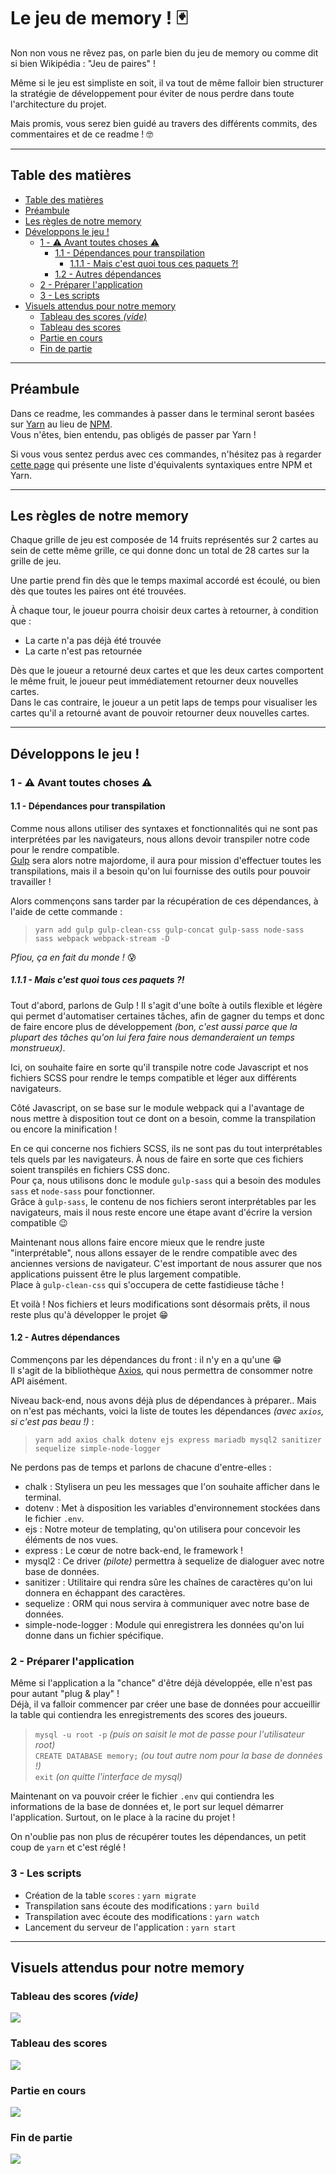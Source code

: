 # Le jeu de memory ! 🃏 <!-- omit in toc -->

Non non vous ne rêvez pas, on parle bien du jeu de memory ou comme dit si bien Wikipédia : "Jeu de paires" !

Même si le jeu est simpliste en soit, il va tout de même falloir bien structurer la stratégie de développement pour éviter de nous perdre dans toute l'architecture du projet.

Mais promis, vous serez bien guidé au travers des différents commits, des commentaires et de ce readme ! 🤓

---

## Table des matières
- [Table des matières](#table-des-matières)
- [Préambule](#préambule)
- [Les règles de notre memory](#les-règles-de-notre-memory)
- [Développons le jeu !](#développons-le-jeu-)
    - [1 - ⚠️ Avant toutes choses ⚠️](#1---️-avant-toutes-choses-️)
        - [1.1 - Dépendances pour transpilation](#11---dépendances-pour-transpilation)
            - [1.1.1 - Mais c'est quoi tous ces paquets ?!](#111---mais-cest-quoi-tous-ces-paquets-)
        - [1.2 - Autres dépendances](#12---autres-dépendances)
    - [2 - Préparer l'application](#2---préparer-lapplication)
    - [3 - Les scripts](#3---les-scripts)
- [Visuels attendus pour notre memory](#visuels-attendus-pour-notre-memory)
    - [Tableau des scores _(vide)_](#tableau-des-scores-vide)
    - [Tableau des scores](#tableau-des-scores)
    - [Partie en cours](#partie-en-cours)
    - [Fin de partie](#fin-de-partie)

---

## Préambule
Dans ce readme, les commandes à passer dans le terminal seront basées sur [Yarn](https://yarnpkg.com/) au lieu de [NPM](https://www.npmjs.com/).  
Vous n'êtes, bien entendu, pas obligés de passer par Yarn !

Si vous vous sentez perdus avec ces commandes, n'hésitez pas à regarder [cette page](https://classic.yarnpkg.com/lang/en/docs/migrating-from-npm/) qui présente une liste d'équivalents syntaxiques entre NPM et Yarn.

---

## Les règles de notre memory
Chaque grille de jeu est composée de 14 fruits représentés sur 2 cartes au sein de cette même grille, ce qui donne donc un total de 28 cartes sur la grille de jeu.

Une partie prend fin dès que le temps maximal accordé est écoulé, ou bien dès que toutes les paires ont été trouvées.

À chaque tour, le joueur pourra choisir deux cartes à retourner, à condition que :
- La carte n'a pas déjà été trouvée
- La carte n'est pas retournée

Dès que le joueur a retourné deux cartes et que les deux cartes comportent le même fruit, le joueur peut immédiatement retourner deux nouvelles cartes.  
Dans le cas contraire, le joueur a un petit laps de temps pour visualiser les cartes qu'il a retourné avant de pouvoir retourner deux nouvelles cartes.

---

## Développons le jeu !

### 1 - ⚠️ Avant toutes choses ⚠️
#### 1.1 - Dépendances pour transpilation
Comme nous allons utiliser des syntaxes et fonctionnalités qui ne sont pas interprétées par les navigateurs, nous allons devoir transpiler notre code pour le rendre compatible.  
[Gulp](https://gulpjs.com/) sera alors notre majordome, il aura pour mission d'effectuer toutes les transpilations, mais il a besoin qu'on lui fournisse des outils pour pouvoir travailler !

Alors commençons sans tarder par la récupération de ces dépendances, à l'aide de cette commande :
> `yarn add gulp gulp-clean-css gulp-concat gulp-sass node-sass sass webpack webpack-stream -D`

_Pfiou, ça en fait du monde !_ 😰

##### 1.1.1 - Mais c'est quoi tous ces paquets ?!
Tout d'abord, parlons de Gulp ! Il s'agit d'une boîte à outils flexible et légère qui permet d'automatiser certaines tâches, afin de gagner du temps et donc de faire encore plus de développement _(bon, c'est aussi parce que la plupart des tâches qu'on lui fera faire nous demanderaient un temps monstrueux)_.

Ici, on souhaite faire en sorte qu'il transpile notre code Javascript et nos fichiers SCSS pour rendre le temps compatible et léger aux différents navigateurs.

Côté Javascript, on se base sur le module webpack qui a l'avantage de nous mettre à disposition tout ce dont on a besoin, comme la transpilation ou encore la minification !

En ce qui concerne nos fichiers SCSS, ils ne sont pas du tout interprétables tels quels par les navigateurs. À nous de faire en sorte que ces fichiers soient transpilés en fichiers CSS donc.  
Pour ça, nous utilisons donc le module `gulp-sass` qui a besoin des modules `sass` et `node-sass` pour fonctionner.  
Grâce à `gulp-sass`, le contenu de nos fichiers seront interprétables par les navigateurs, mais il nous reste encore une étape avant d'écrire la version compatible 😉

Maintenant nous allons faire encore mieux que le rendre juste "interprétable", nous allons essayer de le rendre compatible avec des anciennes versions de navigateur. C'est important de nous assurer que nos applications puissent être le plus largement compatible.  
Place à `gulp-clean-css` qui s'occupera de cette fastidieuse tâche !

Et voilà ! Nos fichiers et leurs modifications sont désormais prêts, il nous reste plus qu'à développer le projet 😁

#### 1.2 - Autres dépendances
Commençons par les dépendances du front : il n'y en a qu'une 😁  
Il s'agit de la bibliothèque [Axios](https://axios-http.com/docs/intro), qui nous permettra de consommer notre API aisément.

Niveau back-end, nous avons déjà plus de dépendances à préparer.. Mais on n'est pas méchants, voici la liste de toutes les dépendances _(avec `axios`, si c'est pas beau !)_ :
> `yarn add axios chalk dotenv ejs express mariadb mysql2 sanitizer sequelize simple-node-logger`

Ne perdons pas de temps et parlons de chacune d'entre-elles :
- chalk : Stylisera un peu les messages que l'on souhaite afficher dans le terminal.
- dotenv : Met à disposition les variables d'environnement stockées dans le fichier `.env`.
- ejs : Notre moteur de templating, qu'on utilisera pour concevoir les éléments de nos vues.
- express : Le cœur de notre back-end, le framework !
- mysql2 : Ce driver _(pilote)_ permettra à sequelize de dialoguer avec notre base de données.
- sanitizer : Utilitaire qui rendra sûre les chaînes de caractères qu'on lui donnera en échappant des caractères.
- sequelize : ORM qui nous servira à communiquer avec notre base de données.
- simple-node-logger : Module qui enregistrera les données qu'on lui donne dans un fichier spécifique.

### 2 - Préparer l'application
Même si l'application a la "chance" d'être déjà développée, elle n'est pas pour autant "plug & play" !  
Déjà, il va falloir commencer par créer une base de données pour accueillir la table qui contiendra les enregistrements des scores des joueurs.

> `mysql -u root -p` _(puis on saisit le mot de passe pour l'utilisateur root)_  
> `CREATE DATABASE memory;` _(ou tout autre nom pour la base de données !)_  
> `exit` _(on quitte l'interface de mysql)_

Maintenant on va pouvoir créer le fichier `.env` qui contiendra les informations de la base de données et, le port sur lequel démarrer l'application.
Surtout, on le place à la racine du projet !

On n'oublie pas non plus de récupérer toutes les dépendances, un petit coup de `yarn` et c'est réglé !

### 3 - Les scripts
- Création de la table `scores` : `yarn migrate`
- Transpilation sans écoute des modifications : `yarn build`
- Transpilation avec écoute des modifications : `yarn watch`
- Lancement du serveur de l'application : `yarn start`

---

## Visuels attendus pour notre memory
### Tableau des scores _(vide)_
![](screenshots/tableau_scores_vide.jpg)
### Tableau des scores
![](screenshots/tableau_scores.jpg)
### Partie en cours
![](screenshots/memory.jpg)
### Fin de partie
![](screenshots/fin_de_partie.jpg)
